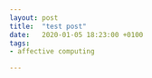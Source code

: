 ```yaml
---
layout: post
title:  "test post"
date:   2020-01-05 18:23:00 +0100
tags:
- affective computing

---
```

<!-- categories: [HCI, Affective Computing] -->




<!-- <h1>Archive of posts from {{ page.date | date: "%Y" }}</h1>

<ul class="posts">
{% for post in site.posts %}
  <li>
    <span class="post-date">{{ post.date | date: "%b %-d, %Y" }}</span>
    <a class="post-link" href="{{ post.url | relative_url }}">{{ post.title }}</a>
  </li>
{% endfor %}
</ul> -->




<!-- {%- assign posts = site.posts | where:"categories","post" -%}
{%- assign groupedByYear = posts | group_by_exp:"post","post.date | date:'%Y' " -%}

{%- for yearitem in groupedByYear -%}
    {{ yearitem.name }}
{% endfor %} -->

<!--
{% for post in page.posts %}

{{ post.date | date: "%b %-d, %Y" }}

    <!-- <li>
      <span class="post-date">{{ post.date | date: "%b %-d, %Y" }}</span>
      <a class="post-link" href="{{ post.url | relative_url }}">{{ post.title }}</a>
    </li> -->
 <!-- {% endfor %} -->


<!-- This post is in my `_posts` directory. random mumblings go here. Link to [website:](/hciblog/) and [here](https://ad) -->

<!-- [jekyll-talk]: https://talk.jekyllrb.com/ -->
